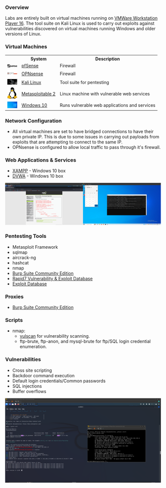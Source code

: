 ### Overview
Labs are entirely built on virtual machines running on [VMWare Workstation Player 16](https://www.vmware.com/products/workstation-player.html). The tool suite on Kali Linux is used to carry out exploits against vulnerabilities discovered on virtual machines running Windows and older versions of Linux.
### Virtual Machines

<table>
    <tr>
        <th></th>
        <th>System</th>
        <th>Description</th>
    </tr>
    <tr>
        <td><img width="32" src="./images/pfsense.png"></td>
        <td><a href="https://www.pfsense.org/download/">pfSense</a></td>
        <td>Firewall</td>
    </tr>
    <tr>
        <td><img width="32" src="./images/OPNSENSE.png"></td>
        <td><a href="https://opnsense.org/download/">OPNsense</a></td>
        <td>Firewall</td>
    </tr>
    <tr>
        <td><img width="32" src="./images/KALILINUX.png"></td>
        <td><a href="https://www.kali.org/get-kali/#kali-virtual-machines">Kali Linux</a></td>
        <td>Tool suite for pentesting</td>
    </tr>
    <tr>
        <td><img width="32" src="./images/LINUX.png"></td>
        <td><a href="https://sourceforge.net/projects/metasploitable/">Metasploitable 2</a></td>
        <td>Linux machine with vulnerable web services</td>
    </tr>
     <tr>
        <td><img width="32" src="./images/WIN10.png"></td>
        <td><a href="https://www.microsoft.com/en-us/software-download/windows10">Windows 10</a></td>
        <td>Runs vulnerable web applications and services</td>
    </tr>
</table>

### Network Configuration

* All virtual machines are set to have bridged connections to have their own private IP.
  This is due to some issues in carrying out payloads from exploits that are attempting to connect to the same IP.
* OPNsense is configured to allow local traffic to pass through it's firewall.

### Web Applications & Services

* [XAMPP](https://www.apachefriends.org/) - Windows 10 box
* [DVWA](https://github.com/digininja/DVWA) - Windows 10 box

![](./images/DVWA.png)

### Pentesting Tools

* Metasploit Framework
* sqlmap
* aircrack-ng
* hashcat
* nmap
* [Burp Suite Community Edition](https://portswigger.net/burp/communitydownload)
* [Rapid7 Vulnerability & Exploit Database](https://www.rapid7.com/db/)
* [Exploit Database](https://www.exploit-db.com/)

### Proxies

* [Burp Suite Community Edition](https://portswigger.net/burp/communitydownload)

### Scripts

* nmap: 
    * [vulscan](https://github.com/scipag/vulscan) for vulnerability scanning.
    * ftp-brute, ftp-anon, and mysql-brute for ftp/SQL login credential enumeration.

### Vulnerabilities

* Cross site scripting
* Backdoor command execution
* Default login credentials/Common passwords
* SQL injections
* Buffer overflows

![](./images/METASPLOIT.png)
